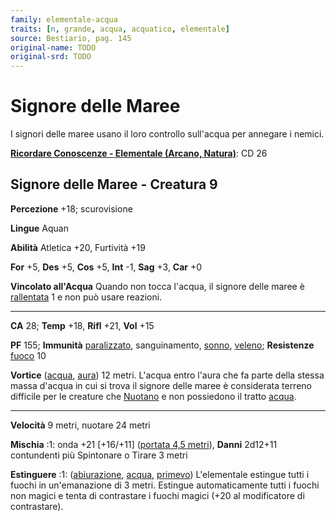 ```yaml
---
family: elementale-acqua
traits: [n, grande, acqua, acquatico, elementale]
source: Bestiario, pag. 145
original-name: TODO
original-srd: TODO
---
```


# Signore delle Maree

I signori delle maree usano il loro controllo sull'acqua per annegare i nemici.

**[Ricordare Conoscenze - Elementale (Arcano, Natura)](/azioni/abilita/ricordare-conoscenze)**:
CD 26

## Signore delle Maree - Creatura 9

**Percezione** +18; scurovisione

**Lingue** Aquan

**Abilità** Atletica +20, Furtività +19

**For** +5, **Des** +5, **Cos** +5, **Int** -1, **Sag** +3, **Car** +0

**Vincolato all'Acqua** Quando non tocca l'acqua, il signore delle maree è
[rallentata](/condizioni/rallentato) 1 e non può usare reazioni.

---

**CA** 28; **Temp** +18, **Rifl** +21, **Vol** +15

**PF** 155; **Immunità** [paralizzato](/condizioni/paralizzato), sanguinamento,
[sonno](/tratti/sonno), [veleno](/tratti/veleno); **Resistenze**
[fuoco](/tratti/fuoco) 10

**Vortice** ([acqua](/tratti/acqua), [aura](/tratti/aura)) 12 metri. L'acqua
entro l'aura che fa parte della stessa massa d'acqua in cui si trova il signore
delle maree è considerata terreno difficile per le creature che
[Nuotano](/azioni/abilita/nuotare) e non possiedono il tratto
[acqua](/tratti/acqua).

---

**Velocità** 9 metri, nuotare 24 metri

**Mischia** :1: onda +21 \[+16/+11] ([portata 4,5 metri](/tratti/portata)),
**Danni** 2d12+11 contundenti più Spintonare o Tirare 3 metri

**Estinguere** :1: ([abiurazione](/tratti/abiurazione), [acqua](/tratti/acqua),
[primevo](/tratti/primevo)) L'elementale estingue tutti i fuochi in
un'emanazione di 3 metri. Estingue automaticamente tutti i fuochi non magici e
tenta di contrastare i fuochi magici (+20 al modificatore di contrastare).
